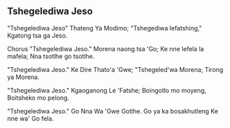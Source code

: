 ## Tshegelediwa Jeso

"Tshegelediwa Jeso" Thateng Ya Modimo;
"Tshegediwa lefatshing," Kgatong tsa ga Jeso.

Chorus
"Tshegelediwa Jeso." Morena naong tsa 'Go;
Ke nne lefela la mafela; Nna tsotlhe go tsotlhe.

"Tshegelediwa Jeso." Ke Dire Thato'a 'Gwe;
"Tshegeled'wa Morena; Tirong ya Morena.

"Tshegelediwa Jeso." Kgaoganong Le 'Fatshe;
Boingotlo mo moyeng, Boitsheko mo pelong.

"Tshegelediwa Jeso." Go Nna Wa 'Gwe Gotlhe.
Go ya ka bosakhutleng Ke nne wa' Go fela.

